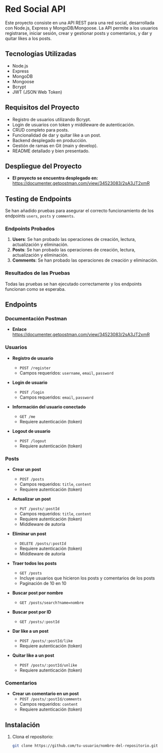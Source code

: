 # Red Social API

Este proyecto consiste en una API REST para una red social, desarrollada con Node.js, Express y MongoDB/Mongoose. La API permite a los usuarios registrarse, iniciar sesión, crear y gestionar posts y comentarios, y dar y quitar likes a los posts.

## Tecnologías Utilizadas

- Node.js
- Express
- MongoDB
- Mongoose
- Bcrypt
- JWT (JSON Web Token)

## Requisitos del Proyecto

- Registro de usuarios utilizando Bcrypt.
- Login de usuarios con token y middleware de autenticación.
- CRUD completo para posts.
- Funcionalidad de dar y quitar like a un post.
- Backend desplegado en producción.
- Gestión de ramas en Git (main y develop).
- README detallado y bien presentado.

## Despliegue del Proyecto

- **El proyecto se encuentra desplegado en:**
https://documenter.getpostman.com/view/34523083/2sA3JT2xmR


## Testing de Endpoints

Se han añadido pruebas para asegurar el correcto funcionamiento de los endpoints `users`, `posts` y `comments`.

### Endpoints Probados

1. **Users**: Se han probado las operaciones de creación, lectura, actualización y eliminación.
2. **Posts**: Se han probado las operaciones de creación, lectura, actualización y eliminación.
3. **Comments**: Se han probado las operaciones de creación y eliminación.

### Resultados de las Pruebas

Todas las pruebas se han ejecutado correctamente y los endpoints funcionan como se esperaba.

## Endpoints

### Documentación Postman

- **Enlace**
https://documenter.getpostman.com/view/34523083/2sA3JT2xmR

### Usuarios

- **Registro de usuario**
  - `POST /register`
  - Campos requeridos: `username`, `email`, `password`

- **Login de usuario**
  - `POST /login`
  - Campos requeridos: `email`, `password`

- **Información del usuario conectado**
  - `GET /me`
  - Requiere autenticación (token)

- **Logout de usuario**
  - `POST /logout`
  - Requiere autenticación (token)

### Posts

- **Crear un post**
  - `POST /posts`
  - Campos requeridos: `title`, `content`
  - Requiere autenticación (token)

- **Actualizar un post**
  - `PUT /posts/:postId`
  - Campos requeridos: `title`, `content`
  - Requiere autenticación (token)
  - Middleware de autoría

- **Eliminar un post**
  - `DELETE /posts/:postId`
  - Requiere autenticación (token)
  - Middleware de autoría

- **Traer todos los posts**
  - `GET /posts`
  - Incluye usuarios que hicieron los posts y comentarios de los posts
  - Paginación de 10 en 10

- **Buscar post por nombre**
  - `GET /posts/search?name=nombre`

- **Buscar post por ID**
  - `GET /posts/:postId`

- **Dar like a un post**
  - `POST /posts/:postId/like`
  - Requiere autenticación (token)

- **Quitar like a un post**
  - `POST /posts/:postId/unlike`
  - Requiere autenticación (token)

### Comentarios

- **Crear un comentario en un post**
  - `POST /posts/:postId/comments`
  - Campos requeridos: `content`
  - Requiere autenticación (token)




## Instalación

1. Clona el repositorio:
   ```bash
   git clone https://github.com/tu-usuario/nombre-del-repositorio.git
